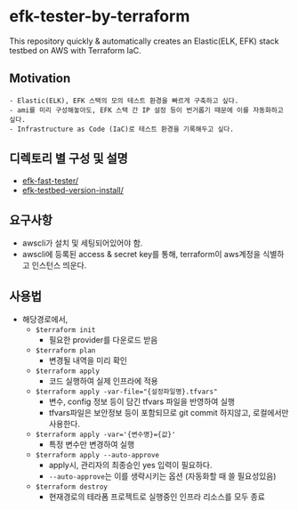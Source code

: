 # efk-tester-by-terraform
 This repository quickly & automatically creates an Elastic(ELK, EFK) stack testbed on AWS with Terraform IaC.

## Motivation
    - Elastic(ELK), EFK 스택의 모의 테스트 환경을 빠르게 구축하고 싶다.
    - ami를 미리 구성해놓아도, EFK 스택 간 IP 설정 등이 번거롭기 때문에 이를 자동화하고 싶다.
    - Infrastructure as Code (IaC)로 테스트 환경을 기록해두고 싶다.

## 디렉토리 별 구성 및 설명
- [efk-fast-tester/](https://github.com/YunanJeong/efk-tester-by-terraform/tree/main/efk-fast-tester-8.1)
- [efk-testbed-version-install/](https://github.com/YunanJeong/efk-tester-by-terraform/tree/main/efk-testbed-version-install)

## 요구사항
- awscli가 설치 및 세팅되어있어야 함.
- awscli에 등록된 access & secret key를 통해, terraform이 aws계정을 식별하고 인스턴스 띄운다.

## 사용법
- 해당경로에서,
    - `$terraform init`
        - 필요한 provider를 다운로드 받음
    - `$terraform plan`
        - 변경될 내역을 미리 확인
    - `$terraform apply`
        - 코드 실행하여 실제 인프라에 적용
    - `$terraform apply -var-file="{설정파일명}.tfvars"`
        - 변수, config 정보 등이 담긴 tfvars 파일을 반영하여 실행
        - tfvars파일은 보안정보 등이 포함되므로 git commit 하지않고, 로컬에서만 사용한다.
    - `$terraform apply -var='{변수명}={값}'`
        - 특정 변수만 변경하여 실행
    - `$terraform apply --auto-approve`
        - apply시, 관리자의 최종승인 yes 입력이 필요하다.
        - `--auto-approve`는 이를 생략시키는 옵션 (자동화할 때 쓸 필요성있음)
    - `$terraform destroy`
        - 현재경로의 테라폼 프로젝트로 실행중인 인프라 리소스를 모두 종료
